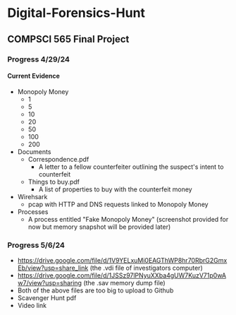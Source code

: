 # Digital-Forensics-Hunt
## COMPSCI 565 Final Project

### Progress 4/29/24
#### Current Evidence
- Monopoly Money
  - 1
  - 5
  - 10
  - 20
  - 50
  - 100
  - 200
- Documents
  - Correspondence.pdf
    - A letter to a fellow counterfeiter outlining the suspect's intent to counterfeit
  - Things to buy.pdf
    - A list of properties to buy with the counterfeit money
- Wirehsark
  - pcap with HTTP and DNS requests linked to Monopoly Money
- Processes
  - A process entitled "Fake Monopoly Money" (screenshot provided for now but memory snapshot will be provided later)
 
### Progress 5/6/24
- https://drive.google.com/file/d/1V9YELxuMi0EAGThWP8hr70RbrG2GmxEb/view?usp=share_link (the .vdi file of investigators computer)
- https://drive.google.com/file/d/1JSSz97lPNyuXXba4gUW7KuzV71p0wAw7/view?usp=sharing (the .sav memory dump file)
- Both of the above files are too big to upload to Github
- Scavenger Hunt pdf
- Video link

